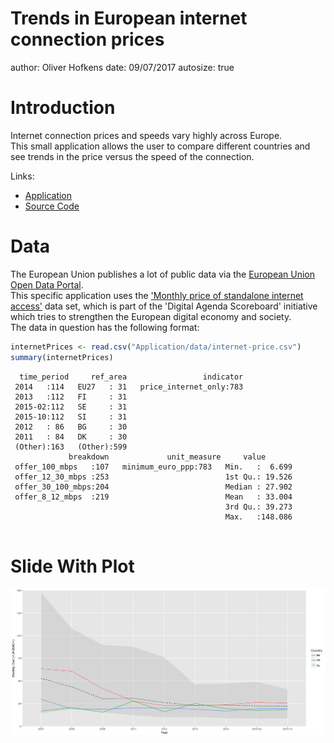Trends in European internet connection prices
========================================================
author: Oliver Hofkens 
date: 09/07/2017
autosize: true

Introduction
========================================================

Internet connection prices and speeds vary highly across Europe.  
This small application allows the user to compare different countries and 
see trends in the price versus the speed of the connection.

Links:
* [Application](https://blarfursnarg.shinyapps.io/comparison_of_prices_of_internet_access_across_europe/)
* [Source Code](https://github.com/OliverHofkens/DDDCourseProject3)

Data
========================================================

The European Union publishes a lot of public data via the [European Union Open Data Portal](http://data.europa.eu/euodp/en/data/).  
This specific application uses the ['Monthly price of standalone internet access'](https://data.europa.eu/euodp/en/data/dataset/nu6TLMS46TeSDUKnHAkw) data set, which is part of the 'Digital Agenda Scoreboard' initiative which tries to strengthen the European digital economy and society.  
The data in question has the following format:  


```r
internetPrices <- read.csv("Application/data/internet-price.csv")
summary(internetPrices)
```

```
  time_period     ref_area                 indicator  
 2014   :114   EU27   : 31   price_internet_only:783  
 2013   :112   FI     : 31                            
 2015-02:112   SE     : 31                            
 2015-10:112   SI     : 31                            
 2012   : 86   BG     : 30                            
 2011   : 84   DK     : 30                            
 (Other):163   (Other):599                            
             breakdown             unit_measure     value        
 offer_100_mbps   :107   minimum_euro_ppp:783   Min.   :  6.699  
 offer_12_30_mbps :253                          1st Qu.: 19.526  
 offer_30_100_mbps:204                          Median : 27.902  
 offer_8_12_mbps  :219                          Mean   : 33.004  
                                                3rd Qu.: 39.273  
                                                Max.   :148.086  
                                                                 
```

Slide With Plot
========================================================

![plot of chunk unnamed-chunk-2](Pitch-figure/unnamed-chunk-2-1.png)
